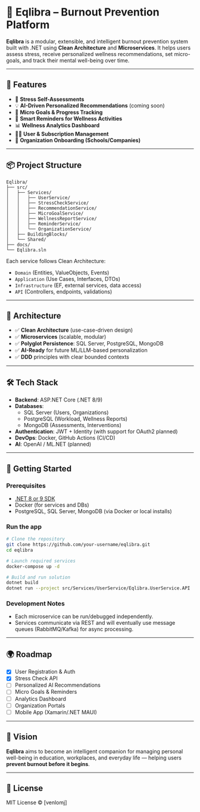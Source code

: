 # 🧠 Eqlibra – Burnout Prevention Platform

**Eqlibra** is a modular, extensible, and intelligent burnout prevention system built with .NET using **Clean Architecture** and **Microservices**. It helps users assess stress, receive personalized wellness recommendations, set micro-goals, and track their mental well-being over time.

---

## 🚀 Features

- 📝 **Stress Self-Assessments**  
- 💡 **AI-Driven Personalized Recommendations** (coming soon)  
- 🎯 **Micro Goals & Progress Tracking**  
- 🔔 **Smart Reminders for Wellness Activities**  
- 📊 **Wellness Analytics Dashboard**  
- 🧑‍💼 **User & Subscription Management**  
- 🏢 **Organization Onboarding (Schools/Companies)**  

---

## 📦 Project Structure

```plaintext
Eqlibra/
├── src/
│   ├── Services/
│   │   ├── UserService/
│   │   ├── StressCheckService/
│   │   ├── RecommendationService/
│   │   ├── MicroGoalService/
│   │   ├── WellnessReportService/
│   │   ├── ReminderService/
│   │   └── OrganizationService/
│   ├── BuildingBlocks/
│   └── Shared/
├── docs/
└── Eqlibra.sln
```

Each service follows Clean Architecture:
- `Domain` (Entities, ValueObjects, Events)  
- `Application` (Use Cases, Interfaces, DTOs)  
- `Infrastructure` (EF, external services, data access)  
- `API` (Controllers, endpoints, validations)

---

## 📐 Architecture

- ✅ **Clean Architecture** (use-case-driven design)  
- ✅ **Microservices** (scalable, modular)  
- ✅ **Polyglot Persistence**: SQL Server, PostgreSQL, MongoDB  
- ✅ **AI-Ready** for future ML/LLM-based personalization  
- ✅ **DDD** principles with clear bounded contexts  

---

## 🛠️ Tech Stack

- **Backend**: ASP.NET Core (.NET 8/9)  
- **Databases**:
  - SQL Server (Users, Organizations)
  - PostgreSQL (Workload, Wellness Reports)
  - MongoDB (Assessments, Interventions)
- **Authentication**: JWT + Identity (with support for OAuth2 planned)
- **DevOps**: Docker, GitHub Actions (CI/CD)  
- **AI**: OpenAI / ML.NET (planned)  

---

## 🧪 Getting Started

### Prerequisites

- [.NET 8 or 9 SDK](https://dotnet.microsoft.com/)
- Docker (for services and DBs)
- PostgreSQL, SQL Server, MongoDB (via Docker or local installs)

### Run the app

```bash
# Clone the repository
git clone https://github.com/your-username/eqlibra.git
cd eqlibra

# Launch required services
docker-compose up -d

# Build and run solution
dotnet build
dotnet run --project src/Services/UserService/Eqlibra.UserService.API
```

### Development Notes
- Each microservice can be run/debugged independently.
- Services communicate via REST and will eventually use message queues (RabbitMQ/Kafka) for async processing.

---

## 🌍 Roadmap

- [x] User Registration & Auth  
- [x] Stress Check API  
- [ ] Personalized AI Recommendations  
- [ ] Micro Goals & Reminders  
- [ ] Analytics Dashboard  
- [ ] Organization Portals  
- [ ] Mobile App (Xamarin/.NET MAUI)

---

## 🧠 Vision

**Eqlibra** aims to become an intelligent companion for managing personal well-being in education, workplaces, and everyday life — helping users **prevent burnout before it begins**.

---

## 📄 License

MIT License © [venlomj]
